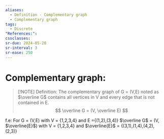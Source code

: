 ```yaml
---
aliases:
  - Definition - Complementary graph
  - Complementary graph
tags:
  - Discrete
"References:": 
cssclasses: 
sr-due: 2024-05-20
sr-interval: 3
sr-ease: 250
---
```

# Complementary graph: 

> [!NOTE] Definition:
> The complementary graph of G = (V,E) noted as $\overline G$ contains all vertices in V and every edge that is not contained in E. 
> $$
> \overline G = (V, \overline E)
> $$

f.e:
	For G = (V,E) with V = {1,2,3,4} and E ={(1,2),(3,4)}
	$\overline G$ = (V, $\overline{E}$) with V = {1,2,3,4} and $\overline{E}$ = {(3,1),(1,4),(4,2),(2,3)}



